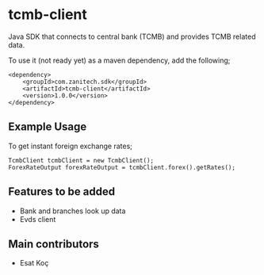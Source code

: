 # tcmb-client

Java SDK that connects to central bank (TCMB) and provides TCMB related data. 

To use it (not ready yet) as a maven dependency, add the following;

```
<dependency>
    <groupId>com.zanitech.sdk</groupId>
    <artifactId>tcmb-client</artifactId>
    <version>1.0.0</version>
</dependency>
```
## Example Usage
To get instant foreign exchange rates;
```
TcmbClient tcmbClient = new TcmbClient();
ForexRateOutput forexRateOutput = tcmbClient.forex().getRates();
```

## Features to be added
- Bank and branches look up data
- Evds client

## Main contributors
- Esat Koç